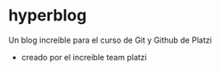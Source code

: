 # hyperblog
Un blog increible para el curso de Git y Github de Platzi
* creado por el increible team platzi
